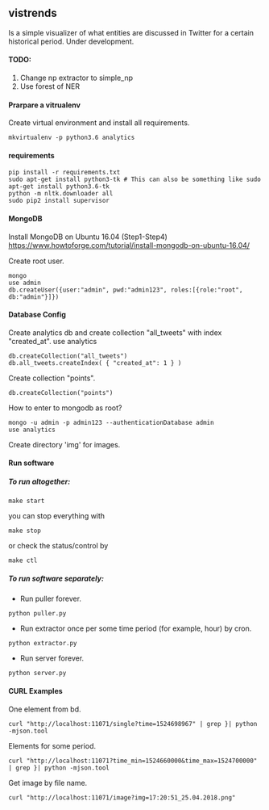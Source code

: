 ## vistrends
Is a simple visualizer of what entities are discussed in Twitter for a certain historical period. Under development.

#### TODO:
1. Change np extractor to simple_np
2. Use forest of NER

#### Prarpare a vitrualenv
Create virtual environment and install all requirements.
```terminal
mkvirtualenv -p python3.6 analytics
```

#### requirements
```terminal
pip install -r requirements.txt
sudo apt-get install python3-tk # This can also be something like sudo apt-get install python3.6-tk
python -m nltk.downloader all
sudo pip2 install supervisor
```

#### MongoDB 
Install MongoDB on Ubuntu 16.04 (Step1-Step4)
https://www.howtoforge.com/tutorial/install-mongodb-on-ubuntu-16.04/

Create root user.
```terminal
mongo
use admin
db.createUser({user:"admin", pwd:"admin123", roles:[{role:"root", db:"admin"}]})
```

#### Database Config

Create analytics db and create collection "all_tweets" with index "created_at".
use analytics
```terminal
db.createCollection("all_tweets")
db.all_tweets.createIndex( { "created_at": 1 } )
```

Create collection "points".
```terminal
db.createCollection("points")
```

How to enter to mongodb as root?
```terminal
mongo -u admin -p admin123 --authenticationDatabase admin
use analytics
```
Create directory 'img' for images.

#### Run software
##### To run altogether:
```
make start
```
you can stop everything with 
```
make stop
```
or check the status/control by
```
make ctl
```

##### To run software separately:
* Run puller forever.
```terminal
python puller.py
```

* Run extractor once per some time period (for example, hour) by cron.
```terminal
python extractor.py
```

* Run server forever.
```terminal
python server.py
```

#### CURL Examples

One element from bd.
```terminal
curl "http://localhost:11071/single?time=1524698967" | grep }| python -mjson.tool
```

Elements for some period.
```terminal
curl "http://localhost:11071?time_min=1524660000&time_max=1524700000" | grep }| python -mjson.tool
```

Get image by file name.
```terminal
curl "http://localhost:11071/image?img=17:20:51_25.04.2018.png"
```
